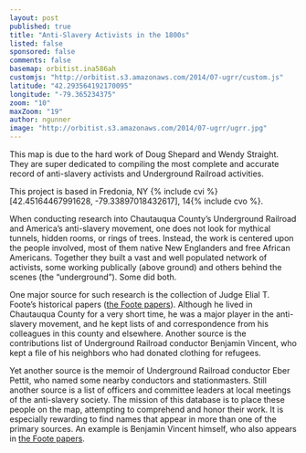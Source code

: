 ```yaml
---
layout: post
published: true
title: "Anti-Slavery Activists in the 1800s"
listed: false
sponsored: false
comments: false
basemap: orbitist.ina586ah
customjs: "http://orbitist.s3.amazonaws.com/2014/07-ugrr/custom.js"
latitude: "42.293564192170095"
longitude: "-79.365234375"
zoom: "10"
maxZoom: "19"
author: ngunner
image: "http://orbitist.s3.amazonaws.com/2014/07-ugrr/ugrr.jpg"
---
```


This map is due to the hard work of Doug Shepard and Wendy Straight. They are super dedicated to compiling the most complete and accurate record of anti-slavery activists and Underground Railroad activities.

This project is based in Fredonia, NY {% include cvi %}[42.45164467991628, -79.33897018432617], 14{% include cvo %}.

When conducting research into Chautauqua County’s Underground Railroad and America’s anti-slavery movement, one does not look for mythical tunnels, hidden rooms, or rings of trees.  Instead, the work is centered upon the people involved, most of them native New Englanders and free African Americans. Together they built a vast and well populated network of activists, some working publically (above ground) and others behind the scenes (the “underground”). Some did both.

One major source for such research is the collection of Judge Elial T. Foote’s historical papers ([the Foote papers](http://www.mcclurgmuseum.org/collection/archives/elial_t_foote_papers/elial_t_foote_papers.html)). Although he lived in Chautauqua County for a very short time, he was a major player in the anti-slavery movement, and he kept lists of and correspondence from his colleagues in this county and elsewhere. Another source is the contributions list of Underground Railroad conductor Benjamin Vincent, who kept a file of his neighbors who had donated clothing for refugees.

Yet another source is the memoir of Underground Railroad conductor Eber Pettit, who named some nearby conductors and stationmasters. Still another source is a list of officers and committee leaders at local meetings of the anti-slavery society. The mission of this database is to place these people on the map, attempting to comprehend and honor their work. It is especially rewarding to find names that appear in more than one of the primary sources. An example is Benjamin Vincent himself, who also appears in [the Foote papers](http://www.mcclurgmuseum.org/collection/archives/elial_t_foote_papers/elial_t_foote_papers.html).